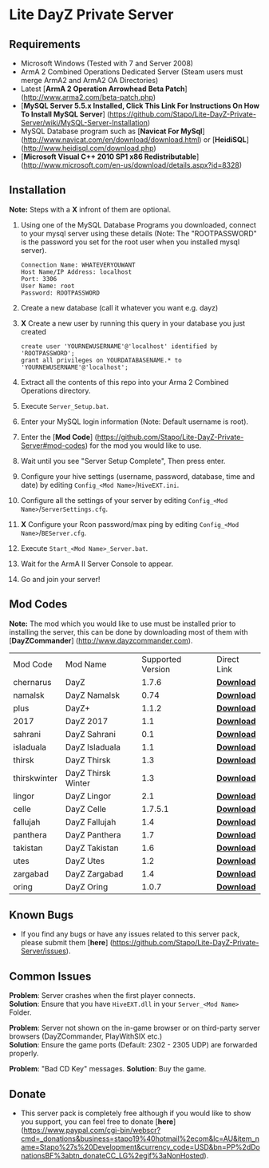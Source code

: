 Lite DayZ Private Server
========================

Requirements
------------

 - Microsoft Windows (Tested with 7 and Server 2008)
 - ArmA 2 Combined Operations Dedicated Server (Steam users must merge ArmA2 and ArmA2 OA Directories)
 - Latest [**ArmA 2 Operation Arrowhead Beta Patch**] (http://www.arma2.com/beta-patch.php)
 - [**MySQL Server 5.5.x Installed, Click This Link For Instructions On How To Install MySQL Server**] (https://github.com/Stapo/Lite-DayZ-Private-Server/wiki/MySQL-Server-Installation)
 - MySQL Database program such as [**Navicat For MySql**] (http://www.navicat.com/en/download/download.html) or [**HeidiSQL**] (http://www.heidisql.com/download.php)
 - [**Microsoft Visual C++ 2010 SP1 x86 Redistributable**] (http://www.microsoft.com/en-us/download/details.aspx?id=8328)

Installation
------------

 **Note:** Steps with a **X** infront of them are optional.

 1. Using one of the MySQL Database Programs you downloaded, connect to your mysql server using these details (Note: The "ROOTPASSWORD" is the password you set for the root user when you installed mysql server).
 
		Connection Name: WHATEVERYOUWANT
		Host Name/IP Address: localhost
		Port: 3306
		User Name: root
		Password: ROOTPASSWORD

 2. Create a new database (call it whatever you want e.g. dayz)
 3. **X** Create a new user by running this query in your database you just created 
 
		create user 'YOURNEWUSERNAME'@'localhost' identified by 'ROOTPASSWORD';
		grant all privileges on YOURDATABASENAME.* to 'YOURNEWUSERNAME'@'localhost';
		
 4. Extract all the contents of this repo into your Arma 2 Combined Operations directory.
 5. Execute `Server_Setup.bat`.
 6. Enter your MySQL login information (Note: Default username is root).
 7. Enter the [**Mod Code**] (https://github.com/Stapo/Lite-DayZ-Private-Server#mod-codes) for the mod you would like to use.
 8. Wait until you see "Server Setup Complete", Then press enter.
 9. Configure your hive settings (username, password, database, time and date) by editing `Config_<Mod Name>`/`HiveEXT.ini`.
 10. Configure all the settings of your server by editing `Config_<Mod Name>`/`ServerSettings.cfg`.
 11. **X** Configure your Rcon password/max ping by editing `Config_<Mod Name>`/`BEServer.cfg`.
 12. Execute `Start_<Mod Name>_Server.bat`.
 13. Wait for the ArmA II Server Console to appear.
 14. Go and join your server!
 
Mod Codes
---------

 **Note:** The mod which you would like to use must be installed prior to installing the server, this can be done by downloading most of them with [**DayZCommander**] (http://www.dayzcommander.com).

<table>
  <tr>
    <td>Mod Code</td><td>Mod Name</td><td>Supported Version</td><td>Direct Link</td>
  </tr>
  <tr>
    <td>chernarus</td><td>DayZ</td><td>1.7.6</td><td><b><a href="http://se1.dayz.nu/latest/1.7.6/%40Client-1.7.6-Full.rar" >Download</a></b></td>
  </tr>
  <tr>
    <td>namalsk</td><td>DayZ Namalsk</td><td>0.74</td><td><b><a href="http://cdn.dayz.st/dayzcommander/DayZNamalsk-0.7.4.rar" >Download</a></b></td>
  </tr>
  <tr>
    <td>plus</td><td>DayZ+</td><td>1.1.2</td><td><b><a href="http://cdn.dayz.st/dayzcommander/DayZPlus-1.1.2.rar" >Download</a></b></td>
  </tr>
  <tr>
    <td>2017</td><td>DayZ 2017</td><td>1.1</td><td><b><a href="http://cdn.dayz.st/dayzcommander/DayZ2017-1.1.rar" >Download</a></b></td>
  </tr>
  <tr>
    <td>sahrani</td><td>DayZ Sahrani</td><td>0.1</td><td><b><a href="http://5.135.153.158/@DayZ_Sahrani.rar" >Download</a></b></td>
  </tr>
  <tr>
    <td>isladuala</td><td>DayZ Isladuala</td><td>1.1</td><td><b><a href="http://cdn.dayz.st/dayzcommander/DayZIsladuala-1.1.rar" >Download</a></b></td>
  </tr>
  <tr>
    <td>thirsk</td><td>DayZ Thirsk</td><td>1.3</td><td><b><a href="http://cdn.dayz.st/dayzcommander/DayZThirsk-1.3.rar" >Download</a></b></td>
  </tr>
  <tr>
    <td>thirskwinter</td><td>DayZ Thirsk Winter</td><td>1.3</td><td><b><a href="http://cdn.dayz.st/dayzcommander/DayZThirsk-1.3.rar" >Download</a></b></td>
  </tr>
  <tr>
    <td>lingor</td><td>DayZ Lingor</td><td>2.1</td><td><b><a href="http://cdn.dayz.st/dayzcommander/DayZLingorSkaronator-2.1.rar" >Download</a></b></td>
  </tr>
  <tr>
    <td>celle</td><td>DayZ Celle</td><td>1.7.5.1</td><td><b><a href="http://cdn.dayz.st/dayzcommander/DayZCelle-1.7.5.1.rar" >Download</a></b></td>
  </tr>
  <tr>
    <td>fallujah</td><td>DayZ Fallujah</td><td>1.4</td><td><b><a href="http://cdn.dayz.st/dayzcommander/DayZFallujah-1.4.rar" >Download</a></b></td>
  </tr>
  <tr>
    <td>panthera</td><td>DayZ Panthera</td><td>1.7</td><td><b><a href="http://cdn.dayz.st/dayzcommander/DayZPanthera-1.7.rar" >Download</a></b></td>
  </tr>
  <tr>
    <td>takistan</td><td>DayZ Takistan</td><td>1.6</td><td><b><a href="http://cdn.dayz.st/dayzcommander/DayZTakistan-1.6.rar" >Download</a></b></td>
  </tr>
  <tr>
    <td>utes</td><td>DayZ Utes</td><td>1.2</td><td><b><a href="http://cdn.dayz.st/dayzcommander/DayZUtes-1.2.rar" >Download</a></b></td>
  </tr>
  <tr>
    <td>zargabad</td><td>DayZ Zargabad</td><td>1.4</td><td><b><a href="http://cdn.dayz.st/dayzcommander/DayZZargabad-1.4.rar" >Download</a></b></td>
  </tr>
  <tr>
    <td>oring</td><td>DayZ Oring</td><td>1.0.7</td><td><b><a href="http://cdn.dayz.st/dayzcommander/DayZOring-1.0.7.rar" >Download</a></b></td>
  </tr>
</table>

Known Bugs
----------

 - If you find any bugs or have any issues related to this server pack, please submit them [**here**] (https://github.com/Stapo/Lite-DayZ-Private-Server/issues).

Common Issues
-------------

**Problem**: Server crashes when the first player connects.					
**Solution**: Ensure that you have `HiveEXT.dll` in your `Server_<Mod Name>` Folder.

**Problem**: Server not shown on the in-game browser or on third-party server browsers (DayZCommander, PlayWithSIX etc.)       
**Solution**: Ensure the game ports (Default: 2302 - 2305 UDP) are forwarded properly. 

**Problem**: "Bad CD Key" messages.
**Solution**: Buy the game.

Donate
------

 - This server pack is completely free although if you would like to show you support, you can feel free to donate [**here**] (https://www.paypal.com/cgi-bin/webscr?cmd=_donations&business=stapo19%40hotmail%2ecom&lc=AU&item_name=Stapo%27s%20Development&currency_code=USD&bn=PP%2dDonationsBF%3abtn_donateCC_LG%2egif%3aNonHosted).
